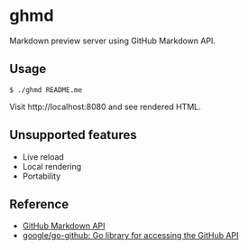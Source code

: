 # ghmd

Markdown preview server using GitHub Markdown API.

## Usage

```
$ ./ghmd README.me
```

Visit http://localhost:8080 and see rendered HTML.

## Unsupported features

- Live reload
- Local rendering
- Portability

## Reference

- [GitHub Markdown API](https://developer.github.com/v3/markdown/)
- [google/go-github: Go library for accessing the GitHub API](https://github.com/google/go-github)

